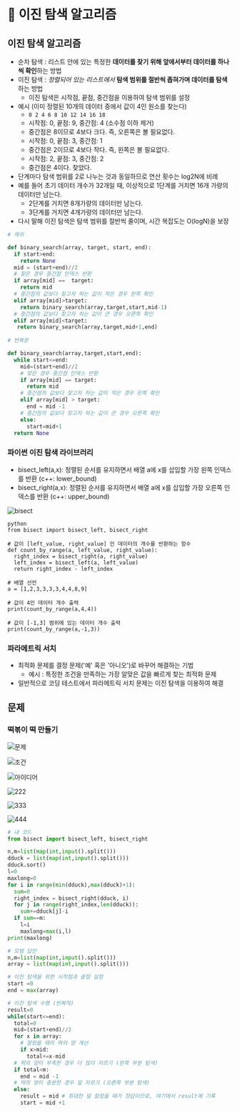 # :book: 이진 탐색 알고리즘

## 이진 탐색 알고리즘

- 순차 탐색 : 리스트 안에 있는 특정한 **데이터를 찾기 위해 앞에서부터 데이터를 하나씩 확인**하는 방법
- 이진 탐색 : *정렬되어 있는 리스트에서* **탐색 범위를 절반씩 좁혀가며 데이터를 탐색**하는 방법
  - 이진 탐색은 시작점, 끝점, 중간점을 이용하여 탐색 범위를 설정
- 예시 (이미 정렬된 10개의 데이터 중에서 값이 4인 원소를 찾는다)
  - `0 2 4 6 8 10 12 14 16 18`
  - 시작점: 0, 끝점: 9, 중간점: 4 (소수점 이하 제거)
  - 중간점은 8이므로 4보다 크다. 즉, 오른쪽은 볼 필요없다.
  - 시작점: 0, 끝점: 3, 중간점: 1
  - 중간점은 2이므로 4보다 작다. 즉, 왼쪽은 볼 필요없다.
  - 시작점: 2, 끝점: 3, 중간점: 2
  - 중간점은 4이다. 찾았다.
- 단계마다 탐색 범위를 2로 나누는 것과 동일하므로 연산 횟수는 log2N에 비례
- 예를 들어 초기 데이터 개수가 32개일 때, 이상적으로 1단계를 거치면 16개 가량의 데이터만 남는다.
  - 2단계를 거치면 8개가량의 데이터만 남는다.
  - 3단계를 거치면 4개가량의 데이터만 남는다.
- 다시 말해 이진 탐색은 탐색 범위를 절반씩 줄이며, 시간 복잡도는 O(logN)을 보장

```python
# 재귀

def binary_search(array, target, start, end):
  if start>end:
    return None
  mid = (start+end)//2
  # 찾은 경우 중간점 인덱스 반환
  if array[mid] ==  target:
    return mid
  # 중간점의 값보다 찾고자 하는 값이 작은 경우 왼쪽 확인
  elif array[mid]>target:
    return binary_search(array,target,start,mid-1)
  # 중간점의 값보다 찾고자 하는 값이 큰 경우 오른쪽 확인
  elif array[mid]<target:
   return binary_search(array,target,mid+1,end)
   
# 반복문

def binary_search(array,target,start,end):
  while start<=end:
    mid=(start+end)//2
    # 맞은 경우 중간점 인덱스 반환
    if array[mid] == target:
      return mid
    # 중간점의 값보다 찾고자 하는 값이 작은 경우 왼쪽 확인
    elif array[mid] > target:
      end = mid -1
    # 중간점의 값보다 찾고자 하는 값이 큰 경우 오른쪽 확인
    else:
      start=mid+1
  return None
```

### 파이썬 이진 탐색 라이브러리

- bisect_left(a,x): 정렬된 순서를 유지하면서 배열 a에 x를 삽입할 가장 왼쪽 인덱스를 반환 (c++: lower_bound)
- bisect_right(a,x): 정렬된 순서를 유지하면서 배열 a에 x를 삽입할 가장 오른쪽 인덱스를 반환 (c++: upper_bound)

![bisect](https://user-images.githubusercontent.com/47052106/105399507-10500a80-5c67-11eb-986f-3856e891f5b4.JPG)

```
python
from bisect import bisect_left, bisect_right

# 값이 [left_value, right_value] 인 데이터의 개수를 반환하는 함수
def count_by_range(a, left_value, right_value):
  right_index = bisect_right(a, right_value)
  left_index = bisect_left(a, left_value)
  return right_index - left_index

# 배열 선언
a = [1,2,3,3,3,3,4,4,8,9]

# 값이 4인 데이터 개수 출력
print(count_by_range(a,4,4))

# 값이 [-1,3] 범위에 있는 데이터 개수 출력
print(count_by_range(a,-1,3))
```

### 파라메트릭 서치
- 최적화 문제를 결정 문제('예' 혹은 '아니오')로 바꾸어 해결하는 기법
  - 예시 : 특정한 조건을 만족하는 가장 알맞은 값을 빠르게 찾는 최적화 문제
- 일반적으로 코딩 테스트에서 파라메트릭 서치 문제는 이진 탐색을 이용하여 해결

## 문제

### 떡볶이 떡 만들기

![문제](https://user-images.githubusercontent.com/47052106/105413431-6c238f00-5c79-11eb-8114-9e631952885d.JPG)

![조건](https://user-images.githubusercontent.com/47052106/105413428-6b8af880-5c79-11eb-9c67-b7617523f04e.JPG)

![아이디어](https://user-images.githubusercontent.com/47052106/105417712-59ac5400-5c7f-11eb-9bd8-3860f850c4f3.JPG)

![222](https://user-images.githubusercontent.com/47052106/105417715-5a44ea80-5c7f-11eb-812b-481383993fbd.JPG)

![333](https://user-images.githubusercontent.com/47052106/105417717-5add8100-5c7f-11eb-83e2-1f73cd1e6aff.JPG)

![444](https://user-images.githubusercontent.com/47052106/105417719-5add8100-5c7f-11eb-8696-e0e9badebdde.JPG)

```python
# 내 코드
from bisect import bisect_left, bisect_right

n,m=list(map(int,input().split()))
dduck = list(map(int,input().split()))
dduck.sort()
l=0
maxlong=0
for i in range(min(dduck),max(dduck)+1):
  sum=0
  right_index = bisect_right(dduck, i)
  for j in range(right_index,len(dduck)):
    sum+=dduck[j]-i
  if sum==m:
    l=i
    maxlong=max(i,l)
print(maxlong)

# 모범 답안
n,m=list(map(int,input().split()))
array = list(map(int,input().split()))

# 이진 탐색을 위한 시작점과 끝점 설정
start =0
end = max(array)

# 이진 탐색 수행 (반복적)
result=0
while(start<=end):
  total=0
  mid=(start+end)//2
  for x in array:
    # 잘랐을 때의 떡의 양 계산
    if x>mid:
      total+=x-mid
  # 떡의 양이 부족한 경우 더 많이 자르기 (왼쪽 부분 탐색)
  if total<m:
    end = mid -1
  # 떡의 양이 충분한 경우 덜 자르기 (오른쪽 부분 탐색)
  else:
    result = mid # 최대한 덜 잘랐을 때가 정답이므로, 여기에서 result에 기록
    start = mid +1
```





